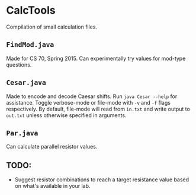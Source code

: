 CalcTools
===
Compilation of small calculation files.
## `FindMod.java`
Made for CS 70, Spring 2015. Can experimentally try values for mod-type questions.

## `Cesar.java`
Made to encode and decode Caesar shifts. Run `java Cesar --help` for assistance. Toggle verbose-mode or file-mode with `-v` and `-f` flags respectively. By default, file-mode will read from `in.txt` and write output to `out.txt` unless otherwise specified in arguments.

## `Par.java`
Can calculate parallel resistor values.

## TODO:
* Suggest resistor combinations to reach a target resistance value based on what's available in your lab.
